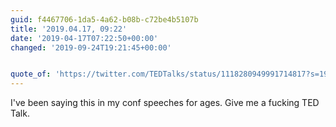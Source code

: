 ```yaml
---
guid: f4467706-1da5-4a62-b08b-c72be4b5107b
title: '2019.04.17, 09:22'
date: '2019-04-17T07:22:50+00:00'
changed: '2019-09-24T19:21:45+00:00'


quote_of: 'https://twitter.com/TEDTalks/status/1118280949991714817?s=19'
---
```


I've been saying this in my conf speeches for ages. Give me a fucking TED Talk.

